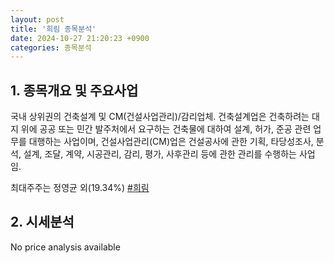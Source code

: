 ```yaml
---
layout: post
title: '희림 종목분석'
date: 2024-10-27 21:20:23 +0900
categories: 종목분석
---
```


## 1. 종목개요 및 주요사업

국내 상위권의 건축설계 및 CM(건설사업관리)/감리업체. 건축설계업은 건축하려는 대지 위에 공공 또는 민간 발주처에서 요구하는 건축물에 대하여 설계, 허가, 준공 관련 업무를 대행하는 사업이며, 건설사업관리(CM)업은 건설공사에 관한 기획, 타당성조사, 분석, 설계, 조달, 계약, 시공관리, 감리, 평가, 사후관리 등에 관한 관리를 수행하는 사업임.

최대주주는 정영균 외(19.34%)
[#희림](#)

## 2. 시세분석

No price analysis available
